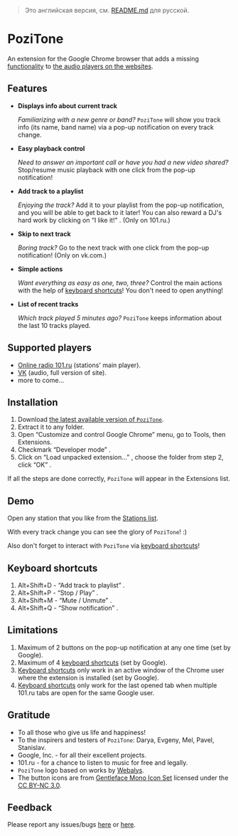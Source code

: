 > Это английская версия, см. [README.md](README.md) для русской.

PoziTone
=======

An extension for the Google Chrome browser that adds a missing [functionality](#features) to [the audio players on the websites](#supported-players).


Features
--------

*	**Displays info about current track**

	_Familiarizing with a new genre or band?_
	`PoziTone` will show you track info (its name, band name) via a pop-up notification on every track change.

*	**Easy playback control**

	_Need to answer an important call or have you had a new video shared?_
	Stop/resume music playback with one click from the pop-up notification!

*	**Add track to a playlist**

	_Enjoying the track?_
	Add it to your playlist from the pop-up notification, and you will be able to get back to it later! You can also reward a DJ's hard work by clicking on “I like it!” . (Only on 101.ru.)

*	**Skip to next track**

	_Boring track?_
	Go to the next track with one click from the pop-up notification! (Only on vk.com.)

*	**Simple actions**

	_Want everything as easy as one, two, three?_
	Control the main actions with the help of [keyboard shortcuts](#keyboard-shortcuts)! You don't need to open anything!

*	**List of recent tracks**

	_Which track played 5 minutes ago?_
	`PoziTone` keeps information about the last 10 tracks played.


Supported players
--------

* [Online radio 101.ru](http://101.ru) (stations' main player).
* [VK](https://vk.com) (audio, full version of site).
* more to come...


Installation
--------

1. Download [the latest available version of `PoziTone`](https://github.com/poziworld/pozitone/archive/develop.zip).
2. Extract it to any folder.
3. Open “Customize and control Google Chrome”  menu, go to Tools, then Extensions.
4. Checkmark “Developer mode” .
5. Click on “Load unpacked extension...” , choose the folder from step 2, click “OK” .

If all the steps are done correctly, `PoziTone` will appear in the Extensions list.


Demo
--------

Open any station that you like from the [Stations list](http://101.ru/?an=port_allchannels).

With every track change you can see the glory of `PoziTone`! :)

Also don't forget to interact with `PoziTone` via [keyboard shortcuts](#keyboard-shortcuts)!


Keyboard shortcuts
--------

1. Alt+Shift+D - “Add track to playlist” .
2. Alt+Shift+P - “Stop / Play” .
3. Alt+Shift+M - “Mute / Unmute” .
4. Alt+Shift+Q - “Show notification” .


Limitations
--------

1. Maximum of 2 buttons on the pop-up notification at any one time (set by Google).
2. Maximum of 4 [keyboard shortcuts](#keyboard-shortcuts) (set by Google).
3. [Keyboard shortcuts](#keyboard-shortcuts) only work in an active window of the Chrome user where the extension is installed (set by Google).
4. [Keyboard shortcuts](#keyboard-shortcuts) only work for the last opened tab when multiple 101.ru tabs are open for the same Google user.


Gratitude
--------

- To all those who give us life and happiness!
- To the inspirers and testers of `PoziTone`: Darya, Evgeny, Mel, Pavel, Stanislav.
- Google, Inc. - for all their excellent projects.
- 101.ru - for a chance to listen to music for free and legally.
- `PoziTone` logo based on works by [Webalys](http://www.webalys.com).
- The button icons are from [Gentleface Mono Icon Set](http://gentleface.com/free_icon_set.html) 
licensed under the [CC BY-NC 3.0](http://creativecommons.org/licenses/by-nc/3.0/).


Feedback
--------

Please report any issues/bugs [here](https://github.com/poziworld/pozitone/issues) 
or [here](http://pozitone.idea.informer.com/).